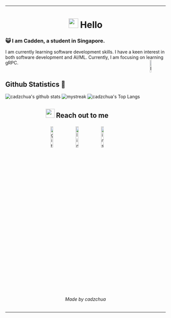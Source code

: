 ------
<h1 align="center"><img src="https://emojis.slackmojis.com/emojis/images/1588315024/8823/hyperkitty.gif?1588315024" width="30" /> Hello</h1>

### :smiley_cat: I am Cadden, a student in Singapore. 
I am currently learning software development skills. I have a keen interest in both software development and AI/ML. Currently, I am focusing on learning gRPC. <img align="right" src="https://raw.githubusercontent.com/Tarikul-Islam-Anik/Animated-Fluent-Emojis/master/Emojis/Animals/Penguin.png" alt="Penguin" width="10%" />
<br />
<br />
## Github Statistics 🚀
![cadzchua's github stats](https://github-stats-git-main-cadzchuas-projects.vercel.app/api?username=cadzchua&show_icons=true&theme=tokyonight)
<img src="https://github-readme-streak-stats.herokuapp.com/?user=cadzchua&theme=tokyonight" alt="mystreak"/>
![cadzchua's Top Langs](https://github-stats-git-main-cadzchuas-projects.vercel.app/api/top-langs/?username=cadzchua&theme=tokyonight&layout=compact)

<h2 align="center"><img src="https://emojis.slackmojis.com/emojis/images/1621024394/39092/cat-roll.gif?1621024394" width="28" /> Reach out to me</h2>

<p align="center">
	<a href="https://github.com/cadzchua"><img alt="github" width="13%" style="padding:5px" src="https://img.icons8.com/clouds/100/000000/github.png"/></a>
	<a href="https://www.linkedin.com/in/caddenchua/"><img alt="linkedin" width="13%" style="padding:5px" src="https://img.icons8.com/clouds/100/000000/linkedin.png"/></a>
	<a href="https://www.instagram.com/cadzchua/"><img alt="instagram" width="13%" style="padding:5px"src="https://img.icons8.com/clouds/100/000000/instagram.png"/></a>
</p>


<h6 align="center">Made by cadzchua</h6>

------
